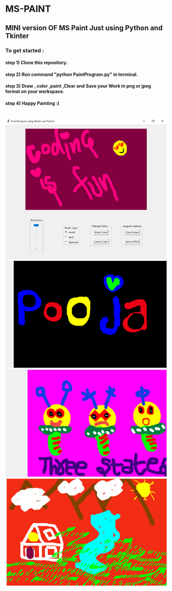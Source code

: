 # MS-PAINT
## MINI version OF MS Paint Just using Python and Tkinter
### To get started :
####   step 1) Clone this repository.
####   step 2) Run command "python PaintProgram.py" in terminal.
####   step 3) Draw , color ,paint ,Clear and Save your Work in png or jpeg format on your workspace.
####   step 4) Happy Painting :)  
    
#
![](https://github.com/poojarathore30/MS-PAINT/blob/master/Screen.PNG)
![](https://github.com/poojarathore30/MS-PAINT/blob/master/nameLogo.png)
![](https://github.com/poojarathore30/MS-PAINT/blob/master/Aliens.png)
![](https://github.com/poojarathore30/MS-PAINT/blob/master/My_scenery.png)


